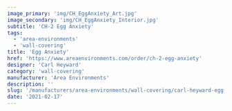 ```yaml
---
image_primary: 'img/CH_EggAnxiety_Art.jpg'
image_secondary: 'img/CH_EggAnxiety_Interior.jpg'
subtitle: 'CH-2 Egg Anxiety'
tags:
  - 'area-environments'
  - 'wall-covering'
title: 'Egg Anxiety'
href: 'https://www.areaenvironments.com/order/ch-2-egg-anxiety'
designer: 'Carl Heyward'
category: 'wall-covering'
manufacturer: 'Area Environments'
description: ''
slug: '/manufacturers/area-environments/wall-covering/carl-heyward-egg-anxiety'
date: '2021-02-17'
---
```

